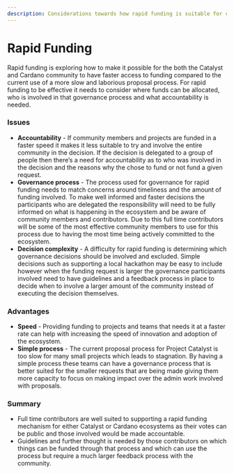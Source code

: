 ```yaml
---
description: Considerations towards how rapid funding is suitable for contributors
---
```


# Rapid Funding

Rapid funding is exploring how to make it possible for the both the Catalyst and Cardano community to have faster access to funding compared to the current use of a more slow and laborious proposal process. For rapid funding to be effective it needs to consider where funds can be allocated, who is involved in that governance process and what accountability is needed.



### **Issues**

* **Accountability** - If community members and projects are funded in a faster speed it makes it less suitable to try and involve the entire community in the decision. If the decision is delegated to a group of people then there’s a need for accountability as to who was involved in the decision and the reasons why the chose to fund or not fund a given request.
* **Governance process** - The process used for governance for rapid funding needs to match concerns around timeliness and the amount of funding involved. To make well informed and faster decisions the participants who are delegated the responsibility will need to be fully informed on what is happening in the ecosystem and be aware of community members and contributors. Due to this full time contributors will be some of the most effective community members to use for this process due to having the most time being actively committed to the ecosystem.
* **Decision complexity** - A difficulty for rapid funding is determining which governance decisions should be involved and excluded. Simple decisions such as supporting a local hackathon may be easy to include however when the funding request is larger the governance participants involved need to have guidelines and a feedback process in place to decide when to involve a larger amount of the community instead of executing the decision themselves.



### **Advantages**

* **Speed** - Providing funding to projects and teams that needs it at a faster rate can help with increasing the speed of innovation and adoption of the ecosystem.
* **Simple process** - The current proposal process for Project Catalyst is too slow for many small projects which leads to stagnation. By having a simple process these teams can have a governance process that is better suited for the smaller requests that are being made giving them more capacity to focus on making impact over the admin work involved with proposals.



### **Summary**

* Full time contributors are well suited to supporting a rapid funding mechanism for either Catalyst or Cardano ecosystems as their votes can be public and those involved would be made accountable.
* Guidelines and further thought is needed by those contributors on which things can be funded through that process and which can use the process but require a much larger feedback process with the community.
